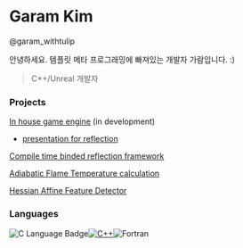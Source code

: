 # Garam Kim

@garam_withtulip

안녕하세요. 템플릿 메타 프로그래밍에 빠져있는 개발자 가람입니다. :) 

> C++/Unreal 개발자

### Projects

[In house game engine](https://github.com/CoLuthien/REngine) (in development)

- [presentation for reflection](https://www.dropbox.com/s/58tko7wl9kby9gb/reflection%201.pdf?dl=0)

[Compile time binded reflection framework](https://github.com/CoLuthien/GReflection)

[Adiabatic Flame Temperature calculation](https://github.com/CoLuthien/AdiabaticFlameTemperature)

[Hessian Affine Feature Detector](https://github.com/CoLuthien/hesaff)

### Languages

![C Language Badge](https://camo.githubusercontent.com/de62fac1f059426dfe26ebe178774c5d38ffb7afa80801fbca77d93878ce02e5/68747470733a2f2f696d672e736869656c64732e696f2f62616467652f2d435f6c616e67756167652d4138423943433f7374796c653d666f722d7468652d6261646765266c6f676f3d43266c6f676f436f6c6f723d626c61636b)[![C++](https://camo.githubusercontent.com/891c1fd9d2ab2adf1053e8514f469b94049769ccd9d2765c8e06e9c1b6da1b8c/68747470733a2f2f696d672e736869656c64732e696f2f62616467652f632b2b2d2532333030353939432e7376673f7374796c653d666f722d7468652d6261646765266c6f676f3d63253242253242266c6f676f436f6c6f723d7768697465)](https://camo.githubusercontent.com/891c1fd9d2ab2adf1053e8514f469b94049769ccd9d2765c8e06e9c1b6da1b8c/68747470733a2f2f696d672e736869656c64732e696f2f62616467652f632b2b2d2532333030353939432e7376673f7374796c653d666f722d7468652d6261646765266c6f676f3d63253242253242266c6f676f436f6c6f723d7768697465)![Fortran](https://img.shields.io/badge/Fortran-%23734F96.svg?style=for-the-badge&logo=fortran&logoColor=white)



